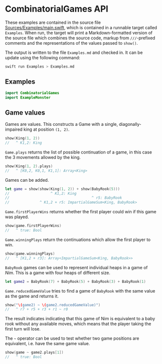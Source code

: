 <!-- Generated from file /Users/michi/Documents/Projects/Hackenbush/CombinatorialGames/Sources/Examples/main.swift -->

# CombinatorialGames API

These examples are contained in the source file [Sources/Examples/main.swift](Sources/Examples/main.swift), which is contained in a runnable target called `Examples`. When run, the target will print a Markdown-formatted version of the source file which combines the source code, markup from `///`-prefixed comments and the representations of the values passed to `show()`.

The output is written to the file `Examples.md` and checked in. It can be update using the following command:

```sh
swift run Examples > Examples.md
```

## Examples

```swift
import CombinatorialGames
import ExampleMonster
```

## Game values

Games are values. This constructs a Game with a single, diagonally-impaired king at position `(1, 2)`.
```swift
show(King(1, 2))
//   ^ K1,2: King
```

`Game.plays` returns the list of possible continuation of a game, in this case the 3 movements allowed by the king.
```swift
show(King(1, 2).plays)
//   ^ [K0,2, K0,1, K1,1]: Array<King>
```

Games can be added.
```swift
let game = show(show(King(1, 2)) + show(BabyRook(5)))
//                   ^ K1,2: King
//                                      ^ r5: BabyRook
//              ^ K1,2 + r5: ImpartialGameSum<King, BabyRook>
```

`Game.firstPlayerWins` returns whether the first player could win if this game was played.
```swift
show(game.firstPlayerWins)
//   ^ true: Bool
```

`Game.winningPlays` return the continuations which allow the first player to win.
```swift
show(game.winningPlays)
//   ^ [K1,2 + r3]: Array<ImpartialGameSum<King, BabyRook>>
```

`BabyRook` games can be used to represent individual heaps in a game of _Nim_. This is a game with four heaps of different size.
```swift
let game2 = BabyRook(7) + BabyRook(5) + BabyRook(3) + BabyRook(1)
```

`Game.reducedGameValue` tries to find a game of `BabyRook` with the same value as the game and returns it.

```swift
show("\(game2) ~ \(game2.reducedGameValue)")
//   ^ r7 + r5 + r3 + r1 ~ r0
```

The result indicates indicating that this game of Nim is equivalent to a baby rook without any available moves, which means that the player taking the first turn will lose.

The `~` operator can be used to test whether two game positions are equivalent, i.e. have the same game value.
```swift
show(game ~ game2.plays[1])
//   ^ true: Bool
```
